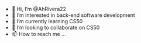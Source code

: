 - 👋 Hi, I’m @AhRivera22
- 👀 I’m interested in back-end software development
- 🌱 I’m currently learning CS50
- 💞️ I’m looking to collaborate on CS50
- 📫 How to reach me ...

<!---
AhRivera22/AhRivera22 is a ✨ special ✨ repository because its `README.md` (this file) appears on your GitHub profile.
You can click the Preview link to take a look at your changes.
--->
